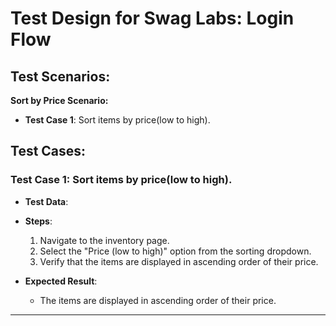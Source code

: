 # **Test Design for Swag Labs: Login Flow**

## **Test Scenarios:**

**Sort by Price Scenario:**

- **Test Case 1**: Sort items by price(low to high).

## **Test Cases:**

### **Test Case 1**: Sort items by price(low to high).

- **Test Data**:

- **Steps**:
  1. Navigate to the inventory page.
  2. Select the "Price (low to high)" option from the sorting dropdown.
  3. Verify that the items are displayed in ascending order of their price.
- **Expected Result**:
  - The items are displayed in ascending order of their price.

---
